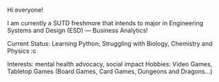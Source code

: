 Hi everyone!

I am currently a SUTD freshmore that intends to major in Engineering Systems and Design (ESD) — Business Analytics!

Current Status: Learning Python; Struggling with Biology, Chemistry and Physics :c

Interests: mental health advocacy, social impact
Hobbies: Video Games, Tabletop Games (Board Games, Card Games, Dungeons and Dragons...)

<!---
lucielkun27/lucielkun27 is a ✨ special ✨ repository because its `README.md` (this file) appears on your GitHub profile.
You can click the Preview link to take a look at your changes.
--->
